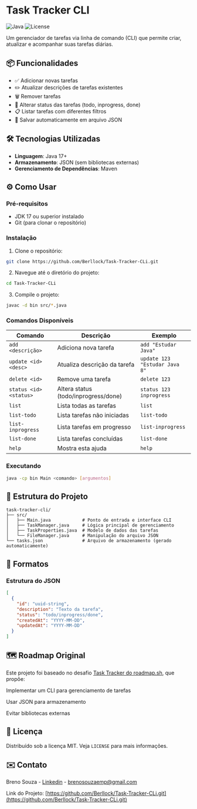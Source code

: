 # Task Tracker CLI

![Java](https://img.shields.io/badge/Java-17+-blue)
![License](https://img.shields.io/badge/License-MIT-green)

Um gerenciador de tarefas via linha de comando (CLI) que permite criar, atualizar e acompanhar suas tarefas diárias.

## 📦 Funcionalidades

- ✅ Adicionar novas tarefas
- ✏️ Atualizar descrições de tarefas existentes
- 🗑️ Remover tarefas
- 🔄 Alterar status das tarefas (todo, inprogress, done)
- 📋 Listar tarefas com diferentes filtros
- 💾 Salvar automaticamente em arquivo JSON

## 🛠️ Tecnologias Utilizadas

- **Linguagem**: Java 17+
- **Armazenamento**: JSON (sem bibliotecas externas)
- **Gerenciamento de Dependências**: Maven

## ⚙️ Como Usar

### Pré-requisitos

- JDK 17 ou superior instalado
- Git (para clonar o repositório)

### Instalação

1. Clone o repositório:
```bash
git clone https://github.com/Berllock/Task-Tracker-CLi.git
```

2. Navegue até o diretório do projeto:
```bash
cd Task-Tracker-CLi
```

3. Compile o projeto:
```bash
javac -d bin src/*.java
```

### Comandos Disponíveis

| Comando                | Descrição                                      | Exemplo                           |
|------------------------|-----------------------------------------------|-----------------------------------|
| `add <descrição>`      | Adiciona nova tarefa                          | `add "Estudar Java"`             |
| `update <id> <desc>`   | Atualiza descrição da tarefa                  | `update 123 "Estudar Java 8"`    |
| `delete <id>`          | Remove uma tarefa                             | `delete 123`                     |
| `status <id> <status>` | Altera status (todo/inprogress/done)          | `status 123 inprogress`          |
| `list`                 | Lista todas as tarefas                        | `list`                           |
| `list-todo`            | Lista tarefas não iniciadas                   | `list-todo`                      |
| `list-inprogress`      | Lista tarefas em progresso                    | `list-inprogress`                |
| `list-done`            | Lista tarefas concluídas                      | `list-done`                      |
| `help`                 | Mostra esta ajuda                             | `help`                           |

### Executando

```bash
java -cp bin Main <comando> [argumentos]
```

## 📁 Estrutura do Projeto

```
task-tracker-cli/
├── src/
│   ├── Main.java            # Ponto de entrada e interface CLI
│   ├── TaskManager.java     # Lógica principal de gerenciamento
│   ├── TaskProperties.java  # Modelo de dados das tarefas
│   └── FileManager.java     # Manipulação do arquivo JSON
└── tasks.json               # Arquivo de armazenamento (gerado automaticamente)
```

## 📝 Formatos

### Estrutura do JSON
```json
[
  {
    "id": "uuid-string",
    "description": "Texto da tarefa",
    "status": "todo/inprogress/done",
    "createdAt": "YYYY-MM-DD",
    "updatedAt": "YYYY-MM-DD"
  }
]
```
## 🗺️ Roadmap Original

Este projeto foi baseado no desafio [Task Tracker do roadmap.sh](https://roadmap.sh/projects/task-tracker), que propõe:

Implementar um CLI para gerenciamento de tarefas

Usar JSON para armazenamento

Evitar bibliotecas externas

## 📄 Licença

Distribuído sob a licença MIT. Veja `LICENSE` para mais informações.

## ✉️ Contato

Breno Souza - [Linkedin](https://www.linkedin.com/in/breno-berllock/) - brenosouzaemp@gmail.com

Link do Projeto: [https://github.com/Berllock/Task-Tracker-CLi.git](https://github.com/Berllock/Task-Tracker-CLi.git)
